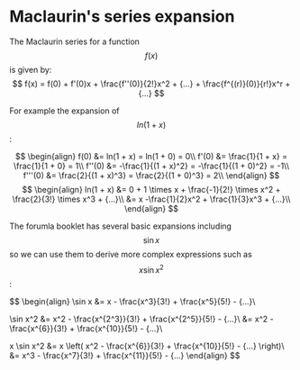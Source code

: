 # Maclaurin's series expansion

The Maclaurin series for a function $$f(x)$$ is given by:
$$
f(x) = f(0) + f'(0)x + \frac{f''(0)}{2!}x^2 + {...} + \frac{f^{(r)}(0)}{r!}x^r + {...}
$$

For example the expansion of $$ln(1 + x)$$:

$$
\begin{align}
f(0) &= ln(1 + x) = ln(1 + 0) = 0\\
f'(0) &= \frac{1}{1 + x} = \frac{1}{1 + 0} = 1\\
f''(0) &= -\frac{1}{(1 + x)^2} = -\frac{1}{(1 + 0)^2} = -1\\
f'''(0) &= \frac{2}{(1 + x)^3} = \frac{2}{(1 + 0)^3} = 2\\
\end{align}
$$$$
\begin{align}
ln(1 + x) &= 0 + 1 \times x + \frac{-1}{2!} \times x^2 + \frac{2}{3!} \times x^3 + {...}\\
&= x -\frac{1}{2}x^2 + \frac{1}{3}x^3 + {...}\\
\end{align}
$$

The forumla booklet has several basic expansions including $$\sin x$$ so we can use them to derive more complex expressions such as $$x \sin x^2$$:

$$
\begin{align}
\sin x &= x - \frac{x^3}{3!} + \frac{x^5}{5!} - {...}\\

\sin x^2 &= x^2 - \frac{x^{2^3}}{3!} + \frac{x^{2^5}}{5!} - {...}\\
&= x^2 - \frac{x^{6}}{3!} + \frac{x^{10}}{5!} - {...}\\

x \sin x^2 &= x \left( x^2 - \frac{x^{6}}{3!} + \frac{x^{10}}{5!} - {...} \right)\\
&= x^3 - \frac{x^7}{3!} + \frac{x^{11}}{5!} - {...}
\end{align}
$$